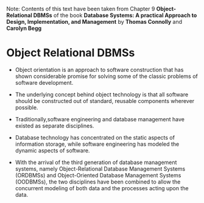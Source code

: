 Note: Contents of this text have been taken from Chapter 9 **Object-Relational DBMSs** of the book **Database Systems: A practical Approach to Design, Implementation, and Management** by **Thomas Connolly** and **Carolyn Begg**

# Object Relational DBMSs

- Object orientation is an approach to software construction that has shown considerable promise for solving some of the classic problems of software development.  
- The underlying concept behind object technology is that all software should be constructed out of standard, reusable components wherever possible.   
- Traditionally,software engineering and database management have existed as separate disciplines.   
- Database technology has concentrated on the static aspects of information storage, while software engineering has modeled the dynamic aspects of software.  

- With the arrival of the third generation of database management systems, namely Object-Relational Database Management Systems (ORDBMSs) and Object-Oriented Database Management Systems (OODBMSs), the two disciplines have been combined to allow the concurrent modeling of both data and the processes acting upon the data.



